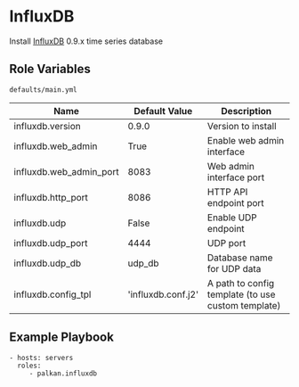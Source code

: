 InfluxDB
========

Install [InfluxDB](http://influxdb.org/) 0.9.x time series database

Role Variables
--------------

`defaults/main.yml`

| Name                        | Default Value | Description                                                      |
|-----------------------------|---------------|------------------------------------------------------------------|
| influxdb.version            | 0.9.0         | Version to install                                               |
| influxdb.web_admin          | True          | Enable web admin interface                                       |
| influxdb.web_admin_port     | 8083          | Web admin interface port                                         |
| influxdb.http_port          | 8086          | HTTP API endpoint port                                           |
| influxdb.udp                | False         | Enable UDP endpoint                                              |
| influxdb.udp_port           | 4444          | UDP port                                                         |
| influxdb.udp_db             | udp_db        | Database name for UDP data                                       |
| influxdb.config_tpl         | 'influxdb.conf.j2' | A path to config template (to use custom template)               |

Example Playbook
-------------------------

    - hosts: servers
      roles:
         - palkan.influxdb
